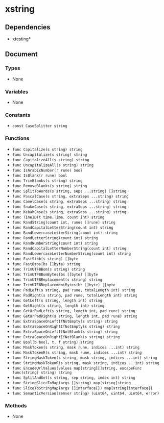 # xstring

## Dependencies

+ xtesting*

## Document

### Types

+ None

### Variables

+ None

### Constants

+ `const CaseSplitter string`

### Functions

+ `func Capitalize(s string) string`
+ `func Uncapitalize(s string) string`
+ `func CapitalizeAll(s string) string`
+ `func UncapitalizeAll(s string) string`
+ `func IsArabicNumber(r rune) bool`
+ `func IsBlank(r rune) bool`
+ `func TrimBlanks(s string) string`
+ `func RemoveBlanks(s string) string`
+ `func SplitToWords(s string, seps ...string) []string`
+ `func PascalCase(s string, extraSeps ...string) string`
+ `func CamelCase(s string, extraSeps ...string) string`
+ `func SnakeCase(s string, extraSeps ...string) string`
+ `func KebabCase(s string, extraSeps ...string) string`
+ `func TimeID(t time.Time, count int) string`
+ `func RandString(count int, runes []rune) string`
+ `func RandCapitalLetterString(count int) string`
+ `func RandLowercaseLetterString(count int) string`
+ `func RandLetterString(count int) string`
+ `func RandNumberString(count int) string`
+ `func RandCapitalLetterNumberString(count int) string`
+ `func RandLowercaseLetterNumberString(count int) string`
+ `func FastStob(s string) []byte`
+ `func FastBtos(bs []byte) string`
+ `func TrimUTF8Bom(s string) string`
+ `func TrimUTF8BomBytes(bs []byte) []byte`
+ `func TrimUTF8Replacement(s string) string`
+ `func TrimUTF8ReplacementBytes(bs []byte) []byte`
+ `func PadLeft(s string, pad rune, totalLength int) string`
+ `func PadRight(s string, pad rune, totalLength int) string`
+ `func GetLeft(s string, length int) string`
+ `func GetRight(s string, length int) string`
+ `func GetOrPadLeft(s string, length int, pad rune) string`
+ `func GetOrPadRight(s string, length int, pad rune) string`
+ `func ExtraSpaceOnLeftIfNotEmpty(s string) string`
+ `func ExtraSpaceOnRightIfNotEmpty(s string) string`
+ `func ExtraSpaceOnLeftIfNotBlank(s string) string`
+ `func ExtraSpaceOnRightIfNotBlank(s string) string`
+ `func Bool(b bool, t, f string) string`
+ `func MaskToken(s string, mask rune, indices ...int) string`
+ `func MaskTokenR(s string, mask rune, indices ...int) string`
+ `func StringMaskToken(s string, mask string, indices ...int) string`
+ `func StringMaskTokenR(s string, mask string, indices ...int) string`
+ `func EncodeUrlValues(values map[string][]string, escapeFunc func(string) string) string`
+ `func SplitAndGet(s string, sep string, index int) string`
+ `func StringSliceToMap(args []string) map[string]string`
+ `func SliceToStringMap(args []interface{}) map[string]interface{}`
+ `func SemanticVersion(semver string) (uint64, uint64, uint64, error)`

### Methods

+ None
